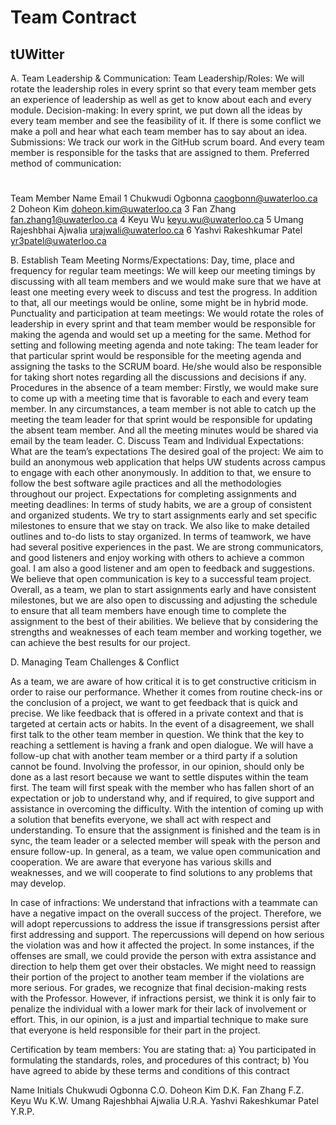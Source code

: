 # Team Contract
## tUWitter

A. Team Leadership & Communication:
Team Leadership/Roles: We will rotate the leadership roles in every sprint so that every team member gets an experience of leadership as well as get to know about each and every module.
Decision-making: In every sprint, we put down all the ideas by every team member and see the feasibility of it. If there is some conflict we make a poll and hear what each team member has to say about an idea.
Submissions: We track our work in the GitHub scrum board. And every team member is responsible for the tasks that are assigned to them.
Preferred method of communication:
	
#
Team Member Name
Email
1
Chukwudi Ogbonna
caogbonn@uwaterloo.ca
2
Doheon Kim
doheon.kim@uwaterloo.ca
3
Fan Zhang
fan.zhang1@uwaterloo.ca
4
Keyu Wu
keyu.wu@uwaterloo.ca
5
Umang Rajeshbhai Ajwalia
urajwali@uwaterloo.ca
6
Yashvi Rakeshkumar Patel
yr3patel@uwaterloo.ca



B. Establish Team Meeting Norms/Expectations:
Day, time, place and frequency for regular team meetings: We will keep our meeting timings by discussing with all team members and we would make sure that we have at least one meeting every week to discuss and test the progress. In addition to that, all our meetings would be online, some might be in hybrid mode.
Punctuality and participation at team meetings: We would rotate the roles of leadership in every sprint and that team member would be responsible for making the agenda and would set up a meeting for the same.
Method for setting and following meeting agenda and note taking: The team leader for that particular sprint would be responsible for the meeting agenda and assigning the tasks to the SCRUM board. He/she would also be responsible for taking short notes regarding all the discussions and decisions if any.
Procedures in the absence of a team member: Firstly, we would make sure to come up with a meeting time that is favorable to each and every team member. In any circumstances, a team member is not able to catch up the meeting the team leader for that sprint would be responsible for updating the absent team member. And all the meeting minutes would be shared via email by the team leader.
C. Discuss Team and Individual Expectations:
     What are the team’s expectations
The desired goal of the project: We aim to build an anonymous web application that helps UW students across campus to engage with each other anonymously. In addition to that, we ensure to follow the best software agile practices and all the methodologies throughout our project.
Expectations for completing assignments and meeting deadlines: In terms of study habits, we are a group of consistent and organized students. We try to start assignments early and set specific milestones to ensure that we stay on track. We also like to make detailed outlines and to-do lists to stay organized. In terms of teamwork, we have had several positive experiences in the past. We are strong communicators, and good listeners and enjoy working with others to achieve a common goal. I am also a good listener and am open to feedback and suggestions. We believe that open communication is key to a successful team project. Overall, as a team, we plan to start assignments early and have consistent milestones, but we are also open to discussing and adjusting the schedule to ensure that all team members have enough time to complete the assignment to the best of their abilities. We believe that by considering the strengths and weaknesses of each team member and working together, we can achieve the best results for our project.


D. Managing Team Challenges & Conflict

As a team, we are aware of how critical it is to get constructive criticism in order to raise our performance. Whether it comes from routine check-ins or the conclusion of a project, we want to get feedback that is quick and precise. We like feedback that is offered in a private context and that is targeted at certain acts or habits.
In the event of a disagreement, we shall first talk to the other team member in question. We think that the key to reaching a settlement is having a frank and open dialogue. We will have a follow-up chat with another team member or a third party if a solution cannot be found. Involving the professor, in our opinion, should only be done as a last resort because we want to settle disputes within the team first.
The team will first speak with the member who has fallen short of an expectation or job to understand why, and if required, to give support and assistance in overcoming the difficulty. With the intention of coming up with a solution that benefits everyone, we shall act with respect and understanding. To ensure that the assignment is finished and the team is in sync, the team leader or a selected member will speak with the person and ensure follow-up.
In general, as a team, we value open communication and cooperation. We are aware that everyone has various skills and weaknesses, and we will cooperate to find solutions to any problems that may develop.

In case of infractions: We understand that infractions with a teammate can have a negative impact on the overall success of the project. Therefore, we will adopt repercussions to address the issue if transgressions persist after first addressing and support.
The repercussions will depend on how serious the violation was and how it affected the project. In some instances, if the offenses are small, we could provide the person with extra assistance and direction to help them get over their obstacles. We might need to reassign their portion of the project to another team member if the violations are more serious.
For grades, we recognize that final decision-making rests with the Professor. However, if infractions persist, we think it is only fair to penalize the individual with a lower mark for their lack of involvement or effort. This, in our opinion, is a just and impartial technique to make sure that everyone is held responsible for their part in the project.




Certification by team members:
You are stating that:
       a) You participated in formulating the standards, roles, and procedures of this contract;
       b) You have agreed to abide by these terms and conditions of this contract

Name
Initials
Chukwudi Ogbonna
C.O.
Doheon Kim
D.K.
Fan Zhang
F.Z.
Keyu Wu
K.W.
Umang Rajeshbhai Ajwalia
U.R.A.
Yashvi Rakeshkumar Patel
Y.R.P.





